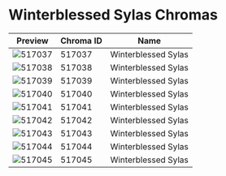 # Winterblessed Sylas Chromas



| Preview | Chroma ID | Name |
|---------|-----------|------|
| ![517037](https://raw.communitydragon.org/latest/plugins/rcp-be-lol-game-data/global/default/v1/champion-chroma-images/517/517037.png) | 517037 | Winterblessed Sylas |
| ![517038](https://raw.communitydragon.org/latest/plugins/rcp-be-lol-game-data/global/default/v1/champion-chroma-images/517/517038.png) | 517038 | Winterblessed Sylas |
| ![517039](https://raw.communitydragon.org/latest/plugins/rcp-be-lol-game-data/global/default/v1/champion-chroma-images/517/517039.png) | 517039 | Winterblessed Sylas |
| ![517040](https://raw.communitydragon.org/latest/plugins/rcp-be-lol-game-data/global/default/v1/champion-chroma-images/517/517040.png) | 517040 | Winterblessed Sylas |
| ![517041](https://raw.communitydragon.org/latest/plugins/rcp-be-lol-game-data/global/default/v1/champion-chroma-images/517/517041.png) | 517041 | Winterblessed Sylas |
| ![517042](https://raw.communitydragon.org/latest/plugins/rcp-be-lol-game-data/global/default/v1/champion-chroma-images/517/517042.png) | 517042 | Winterblessed Sylas |
| ![517043](https://raw.communitydragon.org/latest/plugins/rcp-be-lol-game-data/global/default/v1/champion-chroma-images/517/517043.png) | 517043 | Winterblessed Sylas |
| ![517044](https://raw.communitydragon.org/latest/plugins/rcp-be-lol-game-data/global/default/v1/champion-chroma-images/517/517044.png) | 517044 | Winterblessed Sylas |
| ![517045](https://raw.communitydragon.org/latest/plugins/rcp-be-lol-game-data/global/default/v1/champion-chroma-images/517/517045.png) | 517045 | Winterblessed Sylas |
